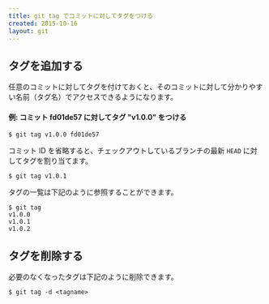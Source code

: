 ```yaml
---
title: git tag でコミットに対してタグをつける
created: 2015-10-16
layout: git
---
```


タグを追加する
----

任意のコミットに対してタグを付けておくと、そのコミットに対して分かりやすい名前（タグ名）でアクセスできるようになります。

#### 例: コミット fd01de57 に対してタグ "v1.0.0" をつける
```
$ git tag v1.0.0 fd01de57
```

コミット ID を省略すると、チェックアウトしているブランチの最新 `HEAD` に対してタグを割り当てます。

```
$ git tag v1.0.1
```

タグの一覧は下記のように参照することができます。

```
$ git tag
v1.0.0
v1.0.1
v1.0.2
```

タグを削除する
----

必要のなくなったタグは下記のように削除できます。

```
$ git tag -d <tagname>
```

